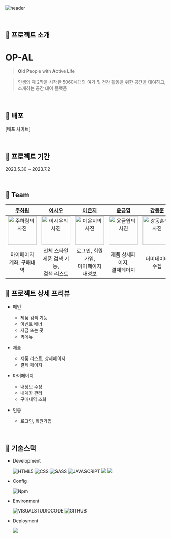 ![header](https://capsule-render.vercel.app/api?type=waving&color=gradient&height=200&section=header&text=OP-AL&fontSize=50)

<br/>

## 📌 프로젝트 소개

# OP-AL

> **O**ld **P**eople with **A**ctive **L**ife

> 인생의 제 2막을 시작한 5060세대의 여가 및 건강 활동을 위한 공간을 대여하고, 소개하는 공간 대여 플랫폼

<br/>

## 📌 배포

[배포 사이트]

<br/>

## 📌 프로젝트 기간

2023.5.30 ~ 2023.7.2

<br/>

## 📌 Team

|                                                **[주하림](https://github.com/wngkfla01)**                                                |                                                **[이시우](https://github.com/cuconveniencestore)**                                                 |                                                **[이은지](https://github.com/dmswl2030)**                                                |                                                **[윤금엽](https://github.com/DevYBecca)**                                                 |                                                **[강동훈](https://github.com/nangkong98)**                                                 |
| :--------------------------------------------------------------------------------------------------------------------------------------: | :------------------------------------------------------------------------------------------------------------------------------------------------: | :--------------------------------------------------------------------------------------------------------------------------------------: | :---------------------------------------------------------------------------------------------------------------------------------------: | :----------------------------------------------------------------------------------------------------------------------------------------: |
| <a href="https://github.com/wngkfla01"><img src="https://avatars.githubusercontent.com/u/64509945?v=4" width=90px alt="주하림의 사진" /> | <a href="https://github.com/cuconveniencestore"><img src="https://avatars.githubusercontent.com/u/125563995?v=4" width=90px alt="이시우의 사진" /> | <a href="https://github.com/dmswl2030"><img src="https://avatars.githubusercontent.com/u/51252978?v=4" width=90px alt="이은지의 사진" /> | <a href="https://github.com/DevYBecca"><img src="https://avatars.githubusercontent.com/u/125433485?v=4" width=90px alt="윤금엽의 사진" /> | <a href="https://github.com/nangkong98"><img src="https://avatars.githubusercontent.com/u/116564788?v=4" width=90px alt="강동훈의 사진" /> |
|                                                       마이페이지<br>계좌, 구매내역                                                       |                                                   전체 스타일<br>제품 검색 기능,<br>검색 리스트                                                    |                                                  로그인, 회원가입,<br>마이페이지 내정보                                                  |                                                      제품 상세페이지,<br>결제페이지                                                       |                                                              더미데이터 수집                                                               |

## 📌 프로젝트 상세 프리뷰

- 메인

  - 제품 검색 기능
  - 이벤트 배너
  - 지금 뜨는 곳
  - 퀵메뉴

- 제품

  - 제품 리스트, 상세페이지
  - 결제 페이지

- 마이페이지

  - 내정보 수정
  - 내계좌 관리
  - 구매내역 조회

- 인증

  - 로그인, 회원가입

<br />

## 📌 기술스택

- Development

  ![HTML5](https://img.shields.io/badge/HTML5-E34F26?style=flat-square&logo=html5&logoColor=white)
  ![CSS](https://img.shields.io/badge/CSS-1572B6?style=flat-square&logo=css3&logoColor=white)
  ![SASS](https://img.shields.io/badge/SASS-CC6699?style=flat-square&logo=sass&logoColor=white)
  ![JAVASCRIPT](https://img.shields.io/badge/JAVASCRIPT-F7DF1E?style=flat-square&logo=javascript&logoColor=white)
  <img src="https://img.shields.io/badge/React-61DAFB?style=flat-square&logo=React&logoColor=black"/>
  <img src="https://img.shields.io/badge/Typescript-3178C6?style=flat-square&logo=Typescript&logoColor=white"/>

- Config

  ![Npm](https://img.shields.io/badge/NPM-CB3837?style=flat-square&logo=npm&logoColor=white)

- Environment

  ![VISUALSTUDIOCODE](https://img.shields.io/badge/VISUALSTUDIOCODE-007ACC?style=flat-square&logo=visualstudiocode&logoColor=white)
  ![GITHUB](https://img.shields.io/badge/GITHUB-181717?style=flat-square&logo=github&logoColor=white)

- Deployment

  ![](https://camo.githubusercontent.com/69139a1fb652b0445950106929ffd6322b3299b73b82d629e720babb9cef1988/68747470733a2f2f696d672e736869656c64732e696f2f62616467652f4e45544c4946592d3030433742373f7374796c653d666c61742d737175617265266c6f676f3d6e65746c696679266c6f676f436f6c6f723d7768697465)

<br/>
